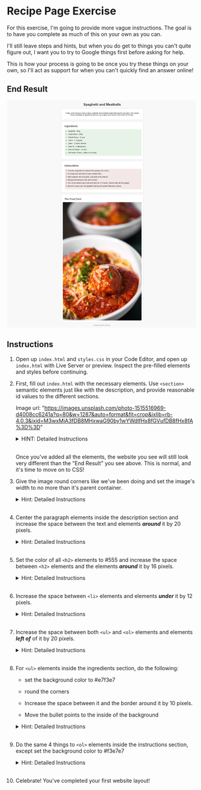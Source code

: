 # Recipe Page Exercise

For this exercise, I'm going to provide more vague instructions. The goal is to have you complete as much of this on your own as you can.

I'll still leave steps and hints, but when you do get to things you can't quite figure out, I want you to try to Google things first before asking for help.

This is how your process is going to be once you try these things on your own, so I'll act as support for when you can't quickly find an answer online!

## End Result

<img src="./images/recipe-page-html-css.png" alt="Recipe Page final">

## Instructions

1.  Open up `index.html` and `styles.css` in your Code Editor, and open up `index.html` with Live Server or preview. Inspect the pre-filled elements and styles before continuing.

2.  First, fill out `index.html` with the necessary elements. Use `<section>` semantic elements just like with the description, and provide reasonable id values to the different sections.

    Image url: "https://images.unsplash.com/photo-1515516969-d4008cc6241a?q=80&w=1287&auto=format&fit=crop&ixlib=rb-4.0.3&ixid=M3wxMjA3fDB8MHxwaG90by1wYWdlfHx8fGVufDB8fHx8fA%3D%3D"

    <details>
    <summary>HINT: Detailed Instructions</summary>

    -   A section with id "ingredients" that contains a subheading "Ingredients" and a bulleted list with all the ingredients in the picture above.

    -   A section with id "instructions" that contains a subheading "Instructions" and a numbered list with all the instructions in the picture above.

    -   A section with id "image" that contains a subheading "The Final Dish" which contains an image element
    </details>

    <br>

    Once you've added all the elements, the website you see will still look very different than the "End Result" you see above. This is normal, and it's time to move on to CSS!

3.  Give the image round corners like we've been doing and set the image's width to no more than it's parent container.

    <details>
    <summary>Hint: Detailed Instructions</summary>

    -   Create a selector for `img` tags.

    -   Set `max-width` to `100%`

    -   set `border-radius` to 5px

    </details>

    <br>

4.  Center the paragraph elements inside the description section and increase the space between the text and elements **_around_** it by 20 pixels.

    <details>
    <summary>Hint: Detailed Instructions</summary>

    -   Create a descendant selector for paragraph elements inside "description" id elements

    -   Set the `text-align` to `center`

    -   set `margin` to 20px

    </details>

    <br>

5.  Set the color of all `<h2>` elements to #555 and increase the space between `<h2>` elements and the elements **_around_** it by 16 pixels.

    <details>
    <summary>Hint: Detailed Instructions</summary>

    -   Create a selector for `h2` tags

    -   Set the `color` to #555

    -   Set the `margin` to 16px;

    </details>

    <br>

6.  Increase the space between `<li>` elements and elements **_under_** it by 12 pixels.

    <details>
    <summary>Hint: Detailed Instructions</summary>

    -   Create a selector rule set for `li` tags

    -   Set the `margin-bottom` to 12px

    </details>

    <br>

7.  Increase the space between both `<ul>` and `<ol>` elements and elements **_left of_** of it by 20 pixels.

    <details>
    <summary>Hint: Detailed Instructions</summary>

    -   Create a selector rule set for: `ul, ol`

    -   Set the `margin-left` to 20px

    </details>

    <br>

8.  For `<ul>` elements inside the ingredients section, do the following:

    -   set the background color to #e7f3e7

    -   round the corners

    -   Increase the space between it and the border around it by 10 pixels.

    -   Move the bullet points to the inside of the background

    <details>
    <summary>Hint: Detailed Instructions</summary>

    -   Create a descendant selector for `ul` tags inside the "ingredients" id

    -   Set the `background-color` to #e7f3e7

    -   Set the `border-radius` to 5px;

    -   Set the `padding` to 10px;

    -   Set the `list-style-position` to `inside`;

    </details>

    <br>

9.  Do the same 4 things to `<ol>` elements inside the instructions section, except set the background color to #f3e7e7

    <details>
    <summary>Hint: Detailed Instructions</summary>

    -   Create a descendant selector for `ol` tags inside the "instructions" id

    -   Set the `background-color` to #f3e7e7

    -   Set the `border-radius` to 5px;

    -   Set the `padding` to 10px;

    -   Set the `list-style-position` to `inside`;

    </details>

    <br>

10. Celebrate! You've completed your first website layout!
